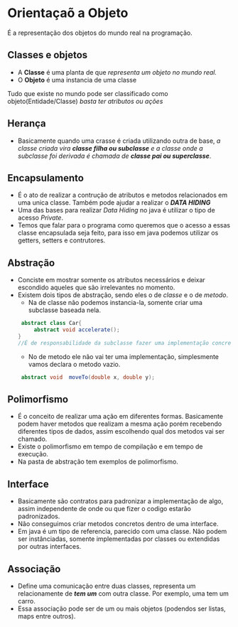 # Orientaçaõ a Objeto
 É a representação dos objetos do mundo real na programação.

## Classes e objetos
 - A **Classe** é uma planta de que *representa um objeto no mundo real.*
 - O **Objeto** é uma instancia de uma classe

Tudo que existe no mundo pode ser classificado como objeto(Entidade/Classe) *basta ter atributos ou ações*

## Herança
 - Basicamente quando uma crasse é criada utilizando outra de base, *a classe criada vira **classe filha ou subclasse** e a classe onde
    a subclasse foi derivada é chamada de **classe pai ou superclasse***.

## Encapsulamento
 - É o ato de realizar a contrução de atributos e metodos relacionados em uma unica classe. Também pode ajudar a realizar o _**DATA HIDING**_
 - Uma das bases para realizar *Data Hiding* no java é utilizar o tipo de acesso *Private*.
 - Temos que falar para o programa como queremos que o acesso a essas classe encapsulada seja feito, para isso em java
    podemos utilizar os getters, setters e contrutores.

## Abstração
 - Conciste em mostrar somente os atributos necessários e deixar escondido aqueles que são irrelevantes no momento.
 - Existem dois tipos de abstração, sendo eles o de *classe* e o de *metodo*.
   - Na de classe não podemos instancia-la, somente criar uma subclasse baseada nela.
   ```java
    abstract class Car{
        abstract void accelerate();
   }
   //É de responsabilidade da subclasse fazer uma implementação concreta dos metodos.
   ```
   - No de metodo ele não vai ter uma implementação, simplesmente vamos declara o metodo vazio.
   ```java
    abstract void  moveTo(double x, double y); 
   ```

## Polimorfismo
 - É o conceito de realizar uma ação em diferentes formas. Basicamente podem haver metodos que realizam a mesma ação porém 
   recebendo diferentes tipos de dados, assim escolhendo qual dos metodos vai ser chamado.
 - Existe o polimorfismo em tempo de compilação e em tempo de execução.
 - Na pasta de abstração tem exemplos de polimorfismo.
   
## Interface
 - Basicamente são contratos para padronizar a implementação de algo, assim independente de onde ou que fizer o codigo estarão padronizados.
 - Não conseguimos criar metodos concretos dentro de uma interface.
 - Em java é um tipo de referencia, parecido com uma classe. Não podem ser instânciadas, somente implementadas por 
  classes ou extendidas por outras interfaces.

## Associação
 - Define uma comunicação entre duas classes, representa um relacionamente de _**tem um**_ com outra classe. Por exemplo, uma
   tem um carro.
 - Essa associação pode ser de um ou mais objetos (podendos ser listas, maps entre outros).
